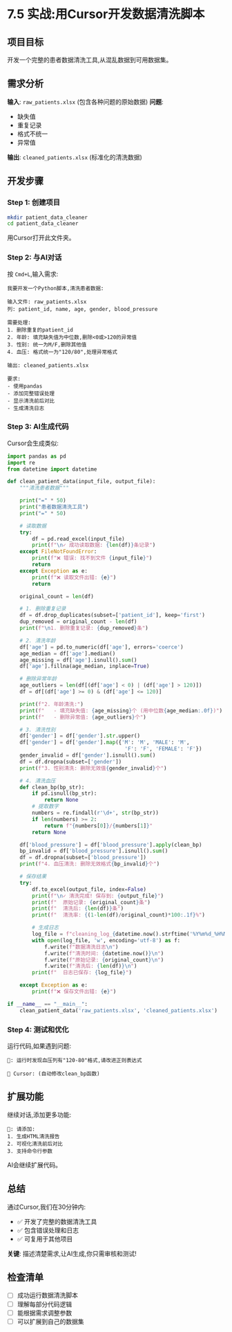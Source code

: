 # 7.5 实战:用Cursor开发数据清洗脚本

## 项目目标

开发一个完整的患者数据清洗工具,从混乱数据到可用数据集。

## 需求分析

**输入**: `raw_patients.xlsx` (包含各种问题的原始数据)
**问题**:
- 缺失值
- 重复记录
- 格式不统一
- 异常值

**输出**: `cleaned_patients.xlsx` (标准化的清洗数据)

## 开发步骤

### Step 1: 创建项目

```bash
mkdir patient_data_cleaner
cd patient_data_cleaner
```

用Cursor打开此文件夹。

### Step 2: 与AI对话

按 `Cmd+L`,输入需求:

```
我要开发一个Python脚本,清洗患者数据:

输入文件: raw_patients.xlsx
列: patient_id, name, age, gender, blood_pressure

需要处理:
1. 删除重复的patient_id
2. 年龄: 填充缺失值为中位数,删除<0或>120的异常值
3. 性别: 统一为M/F,删除其他值
4. 血压: 格式统一为"120/80",处理异常格式

输出: cleaned_patients.xlsx

要求:
- 使用pandas
- 添加完整错误处理
- 显示清洗前后对比
- 生成清洗日志
```

### Step 3: AI生成代码

Cursor会生成类似:

```python
import pandas as pd
import re
from datetime import datetime

def clean_patient_data(input_file, output_file):
    """清洗患者数据"""

    print("=" * 50)
    print("患者数据清洗工具")
    print("=" * 50)

    # 读取数据
    try:
        df = pd.read_excel(input_file)
        print(f"\n✓ 成功读取数据: {len(df)}条记录")
    except FileNotFoundError:
        print(f"❌ 错误: 找不到文件 {input_file}")
        return
    except Exception as e:
        print(f"❌ 读取文件出错: {e}")
        return

    original_count = len(df)

    # 1. 删除重复记录
    df = df.drop_duplicates(subset=['patient_id'], keep='first')
    dup_removed = original_count - len(df)
    print(f"\n1. 删除重复记录: {dup_removed}条")

    # 2. 清洗年龄
    df['age'] = pd.to_numeric(df['age'], errors='coerce')
    age_median = df['age'].median()
    age_missing = df['age'].isnull().sum()
    df['age'].fillna(age_median, inplace=True)

    # 删除异常年龄
    age_outliers = len(df[(df['age'] < 0) | (df['age'] > 120)])
    df = df[(df['age'] >= 0) & (df['age'] <= 120)]

    print(f"2. 年龄清洗:")
    print(f"   - 填充缺失值: {age_missing}个 (用中位数{age_median:.0f})")
    print(f"   - 删除异常值: {age_outliers}个")

    # 3. 清洗性别
    df['gender'] = df['gender'].str.upper()
    df['gender'] = df['gender'].map({'M': 'M', 'MALE': 'M',
                                      'F': 'F', 'FEMALE': 'F'})
    gender_invalid = df['gender'].isnull().sum()
    df = df.dropna(subset=['gender'])
    print(f"3. 性别清洗: 删除无效值{gender_invalid}个")

    # 4. 清洗血压
    def clean_bp(bp_str):
        if pd.isnull(bp_str):
            return None
        # 提取数字
        numbers = re.findall(r'\d+', str(bp_str))
        if len(numbers) >= 2:
            return f"{numbers[0]}/{numbers[1]}"
        return None

    df['blood_pressure'] = df['blood_pressure'].apply(clean_bp)
    bp_invalid = df['blood_pressure'].isnull().sum()
    df = df.dropna(subset=['blood_pressure'])
    print(f"4. 血压清洗: 删除无效格式{bp_invalid}个")

    # 保存结果
    try:
        df.to_excel(output_file, index=False)
        print(f"\n✓ 清洗完成! 保存到: {output_file}")
        print(f"  原始记录: {original_count}条")
        print(f"  清洗后: {len(df)}条")
        print(f"  清洗率: {(1-len(df)/original_count)*100:.1f}%")

        # 生成日志
        log_file = f"cleaning_log_{datetime.now().strftime('%Y%m%d_%H%M%S')}.txt"
        with open(log_file, 'w', encoding='utf-8') as f:
            f.write(f"数据清洗日志\n")
            f.write(f"清洗时间: {datetime.now()}\n")
            f.write(f"原始记录: {original_count}\n")
            f.write(f"清洗后: {len(df)}\n")
        print(f"  日志已保存: {log_file}")

    except Exception as e:
        print(f"❌ 保存文件出错: {e}")

if __name__ == "__main__":
    clean_patient_data('raw_patients.xlsx', 'cleaned_patients.xlsx')
```

### Step 4: 测试和优化

运行代码,如果遇到问题:

```
👤: 运行时发现血压列有"120-80"格式,请改进正则表达式

🤖 Cursor: (自动修改clean_bp函数)
```

## 扩展功能

继续对话,添加更多功能:

```
👤: 请添加:
1. 生成HTML清洗报告
2. 可视化清洗前后对比
3. 支持命令行参数
```

AI会继续扩展代码。

## 总结

通过Cursor,我们在30分钟内:
- ✅ 开发了完整的数据清洗工具
- ✅ 包含错误处理和日志
- ✅ 可复用于其他项目

**关键**: 描述清楚需求,让AI生成,你只需审核和测试!

## 检查清单

- [ ] 成功运行数据清洗脚本
- [ ] 理解每部分代码逻辑
- [ ] 能根据需求调整参数
- [ ] 可以扩展到自己的数据集
